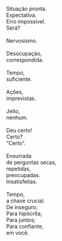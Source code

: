 Situação pronta.
\
Expectativa.
\
Erro impossível.
\
Será?
\
\
Nervosismo.
\
\
Desocupação,
\
correspondida.
\
\
Tempo,
\
suficiente.
\
\
Ações,
\
imprevistas.
\
\
Jeito,
\
nenhum.
\
\
Deu certo!
\
Certo?
\
“Certo”.
\
\
Enxurrada
\
de perguntas secas,
\
repetidas,
\
preocupadas.
\
Insatisfeitas.
\
\
Tempo,
\
a chave crucial.
\
De inseguro;
\
Para hipócrita;
\
Para juntos;
\
Para confiante,
\
em você.
